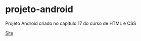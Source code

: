 # projeto-android
Projeto Android criado no capitulo 17 do curso de HTML e CSS

<a href="ttps://dxzin.github.io/projeto-android/" target="_blank">Site</a>


